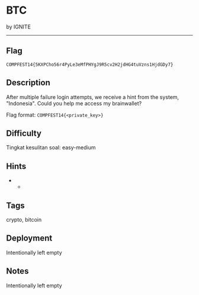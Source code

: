 # BTC

by IGNITE

---

## Flag

```
COMPFEST14{5KXPCho56r4PyLe3eMfPHYgJ9R5cv2H2jdHG4tuVzns1HjdGDy7}
```

## Description
After multiple failure login attempts, we receive a hint from the system, "Indonesia". Could you help me access my brainwallet? 

Flag format: `COMPFEST14{<private_key>}`

## Difficulty
Tingkat kesulitan soal: easy-medium

## Hints
* -


## Tags
crypto, bitcoin

## Deployment
Intentionally left empty

## Notes
Intentionally left empty

